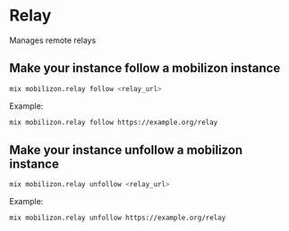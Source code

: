 # Relay

Manages remote relays

## Make your instance follow a mobilizon instance

```bash
mix mobilizon.relay follow <relay_url>
```

Example: 
```bash
mix mobilizon.relay follow https://example.org/relay
```

## Make your instance unfollow a mobilizon instance

```bash
mix mobilizon.relay unfollow <relay_url>
```

Example: 
```bash
mix mobilizon.relay unfollow https://example.org/relay
```
